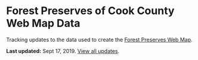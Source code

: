 # Forest Preserves of Cook County Web Map Data
Tracking updates to the data used to create the [Forest Preserves Web Map](https://map.fpdcc.com). 

**Last updated:** Sept 17, 2019. [View all updates](https://github.com/fpdcc/webmap_data_updates/commits/master).

